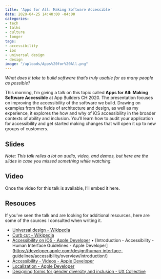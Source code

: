 ```yaml
---
title: 'Apps for All: Making Software Accessible'
date: 2020-04-25 14:40:00 -04:00
categories:
- tech
- talks
- culture
- longer
tags:
- accessibility
- ios
- universal design
- design
image: "/uploads/Apps%20for%20All.png"
---
```


*What does it take to build software that’s truly usable for as many people as possible?*

This morning, I’m giving a talk on this topic called **Apps for All: Making Software Accessible** at App Builders CH 2020. The presentation focuses on improving the accessibility of the software we build. Drawing on examples from the fields of architecture and design, as well as my experience, it explores the how and why of iOS accessibility in the broader contexts of ability and inclusion. You’ll learn how to audit your application for accessibility and get started making changes that will open it up to new groups of customers. 

## Slides

*Note: This talk relies a lot on audio, video, and demos, but here are the slides in case you missed something while watching.*

<script async class="speakerdeck-embed" data-id="7115a4f57d0c472fa1bb93fe5e67c740" data-ratio="1.77777777777778" src="//speakerdeck.com/assets/embed.js"></script>

## Video

Once the video for this talk is available, I’ll embed it here.

## Resouces

If you’ve seen the talk and are looking for additional resources, here are some of the sources I consulted when writing it.

* [Universal design - Wikipedia](https://en.wikipedia.org/wiki/Universal_design)
* [Curb cut - Wikipedia](https://en.wikipedia.org/wiki/Curb_cut)
* [Accessibility on iOS - Apple Developer](https://developer.apple.com/accessibility/ios/)
• [Introduction - Accessibility - Human Interface Guidelines - Apple Developer](https://developer.apple.com/design/human-interface-
guidelines/accessibility/overview/introduction/)
* [Accessibility - Videos - Apple Developer](https://developer.apple.com/videos/frameworks/accessibility)
* [Localization - Apple Developer](https://developer.apple.com/localization/)
* [Designing forms for gender diversity and inclusion - UX Collective](https://uxdesign.cc/designing-forms-for-gender-diversity-and-inclusion-d8194cf1f51)
